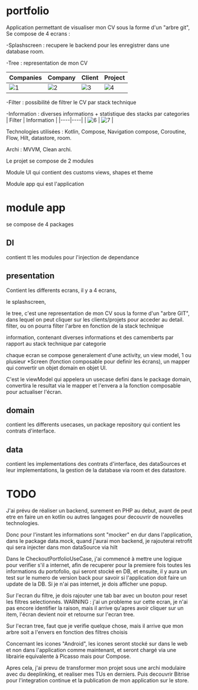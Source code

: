 # portfolio

Application permettant de visualiser mon CV sous la forme d'un "arbre git",
Se compose de 4 ecrans :

-Splashscreen : recupere le backend pour les enregistrer dans une database room.

-Tree : representation de mon CV

| Companies | Company | Client | Project |
|---|----|---|---|
| ![1](https://user-images.githubusercontent.com/96651172/227859899-9f6166a9-21a6-45b9-ba99-67e601b346e0.png) | ![2](https://user-images.githubusercontent.com/96651172/227859938-6b51e2bd-b46c-45ba-ace0-cab5ed0289c8.png) | ![3](https://user-images.githubusercontent.com/96651172/227859992-9b8ecd84-786a-41df-bf2c-ffe1cf6e2b55.png) | ![4](https://user-images.githubusercontent.com/96651172/227860047-ef7304eb-41ce-4ef4-aa4c-3e14c2d4f1c5.png) |


-Filter : possibilité de filtrer le CV par stack technique

-Information : diverses informations + statistique des stacks par categories
| Filter | Information |
|----|----|
| ![6](https://user-images.githubusercontent.com/96651172/227860453-3aadd4ab-c6cd-4eb3-ac08-9463af7cda39.png) | ![7](https://user-images.githubusercontent.com/96651172/227860413-16102f64-dd7a-4018-82ef-f22b4df14004.png) |

Technologies utilisées : Kotlin, Compose, Navigation compose, Coroutine, Flow, Hilt, datastore, room.

Archi : MVVM, Clean archi.

Le projet se compose de 2 modules

Module UI qui contient des customs views, shapes et theme

Module app qui est l'application

# module app

se compose de 4 packages

## DI
contient tt les modules pour l'injection de dependance

## presentation
Contient les differents ecrans, il y a 4 ecrans,

le splashscreen, 

le tree, c'est une representation de mon CV sous la forme d'un "arbre GIT", dans lequel on peut cliquer sur les clients/projets pour acceder au detail.
filter, ou on pourra filter l'arbre en fonction de la stack technique

information, contenant diverses informations et des camemberts par rapport au stack technique par categorie

chaque ecran se compose generalement d'une activity, un view model, 1 ou plusieur *Screen (fonction composable pour definir les écrans), un mapper qui convertir un objet domain en objet UI.

C'est le viewModel qui appelera un usecase defini dans le package domain, convertira le resultat via le mapper et l'envera a la fonction composable pour actualiser l'écran.

## domain
contient les differents usecases, un package repository qui contient les contrats d'interface.

## data
contient les implementations des contrats d'interface, des dataSources et leur implementations, la gestion de la database via room et des datastore.

# TODO

J'ai prévu de réaliser un backend, surement en PHP au debut, avant de peut etre en faire un en kotlin ou autres langages pour decouvrir de nouvelles technologies.

Donc pour l'instant les informations sont "mocker" en dur dans l'application, dans le package data.mock, quand j'aurai mon backend, je rajouterai retrofit qui sera injecter dans mon dataSource via hilt

Dans le CheckoutPortfolioUseCase, j'ai commencé à mettre une logique pour verifier s'il a internet, afin de recuperer pour la premiere fois toutes les informations du portofolio, qui seront stocké en DB, et ensuite, il y aura un test sur le numero de version back pour savoir si l'application doit faire un update de la DB. Si je n'ai pas internet, je dois afficher une popup.

Sur l'ecran du filtre, je dois rajouter une tab bar avec un bouton pour reset les filtres selectionnés.
WARNING : j'ai un probleme sur cette ecran, je n'ai pas encore identifier la raison, mais il arrive qu'apres avoir cliquer sur un item, l'écran devient noir et retourne sur l'ecran tree.

Sur l'ecran tree, faut que je verifie quelque chose, mais il arrive que mon arbre soit a l'envers en fonction des filtres choisis

Concernant les icones "Android", les icones seront stocké sur dans le web et non dans l'application comme maintenant, et seront chargé via une librairie equivalente à Picasso mais pour Compose.

Apres cela, j'ai prevu de transformer mon projet sous une archi modulaire avec du deeplinking, et realiser mes TUs en derniers.
Puis decouvrir Bitrise pour l'integration continue et la publication de mon application sur le store.
